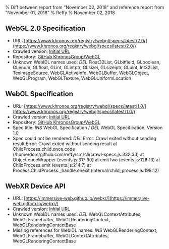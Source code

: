 % Diff between report from "November 02, 2018" and reference report from "November 01, 2018"
% Reffy
% November 02, 2018

## WebGL 2.0 Specification

- URL: [https://www.khronos.org/registry/webgl/specs/latest/2.0/](https://www.khronos.org/registry/webgl/specs/latest/2.0/)
- Crawled version: [Initial URL](https://www.khronos.org/registry/webgl/specs/latest/2.0/)
- Repository: [GitHub KhronosGroup/WebGL](https://github.com/KhronosGroup/WebGL)
- Unknown WebIDL names used: *DEL* Float32List, GLbitfield, GLboolean, GLenum, GLfloat, GLint, GLintptr, GLsizei, GLsizeiptr, GLuint, Int32List, TexImageSource, WebGLActiveInfo, WebGLBuffer, WebGLObject, WebGLProgram, WebGLTexture, WebGLUniformLocation


## WebGL Specification

- URL: [https://www.khronos.org/registry/webgl/specs/latest/1.0/](https://www.khronos.org/registry/webgl/specs/latest/1.0/)
- Crawled version: [Initial URL](https://www.khronos.org/registry/webgl/specs/latest/1.0/)
- Repository: [GitHub KhronosGroup/WebGL](https://github.com/KhronosGroup/WebGL)
- Spec title: *INS* WebGL Specification / *DEL* WebGL Specification, Version 1.0
- Spec could not be rendered: *DEL* Error: Crawl exited without sending result Error: Crawl exited without sending result
    at ChildProcess.child.once.code (/home/dom/github.com/reffy/src/cli/crawl-specs.js:332:33)
    at Object.onceWrapper (events.js:317:30)
    at emitTwo (events.js:126:13)
    at ChildProcess.emit (events.js:214:7)
    at Process.ChildProcess._handle.onexit (internal/child_process.js:198:12)


## WebXR Device API

- URL: [https://immersive-web.github.io/webxr/](https://immersive-web.github.io/webxr/)
- Crawled version: [Initial URL](https://immersive-web.github.io/webxr/)
- Unknown WebIDL names used: *DEL* WebGLContextAttributes, WebGLFramebuffer, WebGLRenderingContext, WebGLRenderingContextBase
- Missing references for WebIDL names: *INS* WebGLRenderingContext, WebGLFramebuffer, WebGLContextAttributes, WebGLRenderingContextBase


